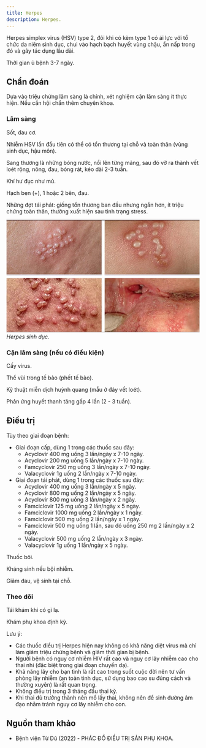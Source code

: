 ```yaml
---
title: Herpes
description: Herpes.
---
```


Herpes simplex virus (HSV) type 2, đôi khi có kèm type 1 có ái lực với tổ chức da niêm sinh dục, chui vào hạch bạch huyết vùng chậu, ẩn nấp trong đó và gây tác dụng lâu dài.

Thời gian ủ bệnh 3-7 ngày.

## Chẩn đoán

Dựa vào triệu chứng lâm sàng là chính, xét nghiệm cận lâm sàng ít thực hiện. Nếu cần hội chẩn thêm chuyên khoa.

### Lâm sàng

Sốt, đau cơ.

Nhiễm HSV lần đầu tiên có thể có tổn thương tại chỗ và toàn thân (vùng sinh dục, hậu môn).

Sang thương là những bóng nước, nổi lên từng mảng, sau đó vỡ ra thành vết loét rộng, nông, đau, bỏng rát, kéo dài 2-3 tuần.

Khí hư đục như mủ.

Hạch bẹn (+), 1 hoặc 2 bên, đau.

Những đợt tái phát: giống tổn thương ban đầu nhưng ngắn hơn, ít triệu chứng toàn thân, thường xuất hiện sau tình trạng stress.

![Herpes sinh dục](../../../../assets/phu-khoa/herpes/herpes.jpg)
_Herpes sinh dục._

### Cận lâm sàng (nếu có điều kiện)

Cấy virus.

Thể vùi trong tế bào (phết tế bào).

Kỹ thuật miễn dịch huỳnh quang (mẫu ở đáy vết loét).

Phản ứng huyết thanh tăng gấp 4 lần (2 - 3 tuần).

## Điều trị

Tùy theo giai đoạn bệnh:

- Giai đoạn cấp, dùng 1 trong các thuốc sau đây:
  - Acyclovir 400 mg uống 3 lần/ngày x 7-10 ngày.
  - Acyclovir 200 mg uống 5 lần/ngày x 7-10 ngày.
  - Famcyclovir 250 mg uống 3 lần/ngày x 7-10 ngày.
  - Valacyclovir 1g uống 2 lần/ngày x 7-10 ngày.
- Giai đoạn tái phát, dùng 1 trong các thuốc sau đây:
  - Acyclovir 400 mg uống 3 lần/ngày x 5 ngày.
  - Acyclovir 800 mg uống 2 lần/ngày x 5 ngày.
  - Acyclovir 800 mg uống 3 lần/ngày x 2 ngày.
  - Famciclovir 125 mg uống 2 lần/ngày x 5 ngày.
  - Famciclovir 1000 mg uống 2 lần/ngày x 1 ngày.
  - Famciclovir 500 mg uống 2 lần/ngày x 1 ngày.
  - Famciclovir 500 mg uống 1 lần, sau đó uống 250 mg 2 lần/ngày x 2 ngày.
  - Valacyclovir 500 mg uống 2 lần/ngày x 3 ngày.
  - Valacyclovir 1g uống 1 lần/ngày x 5 ngày.

Thuốc bôi.

Kháng sinh nếu bội nhiễm.

Giảm đau, vệ sinh tại chỗ.

### Theo dõi

Tái khám khi có gì lạ.

Khám phụ khoa định kỳ.

Lưu ý:
- Các thuốc điều trị Herpes hiện nay không có khả năng diệt virus mà chỉ làm giảm triệu chứng bệnh và giảm thời gian bị bệnh.
- Người bệnh có nguy cơ nhiễm HIV rất cao và nguy cơ lây nhiễm cao cho thai nhi (đặc biệt trong giai đoạn chuyển dạ).
- Khả năng lây cho bạn tình là rất cao trong suốt cuộc đời nên tư vấn phòng lây nhiễm (an toàn tình dục, sử dụng bao cao su đúng cách và thường xuyên) là rất quan trọng.
- Không điều trị trong 3 tháng đầu thai kỳ.
- Khi thai đủ trưởng thành nên mổ lấy thai, không nên để sinh đường âm đạo nhằm tránh nguy cơ lây nhiễm cho con.

## Nguồn tham khảo

- Bệnh viện Từ Dũ (2022) - PHÁC ĐỒ ĐIỀU TRỊ SẢN PHỤ KHOA.
